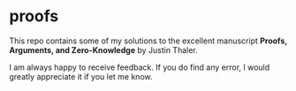 # proofs

This repo contains some of my solutions to the excellent manuscript **Proofs, Arguments, and Zero-Knowledge** by Justin Thaler.

I am always happy to receive feedback.
If you do find any error, I would greatly appreciate it if you let me know.
